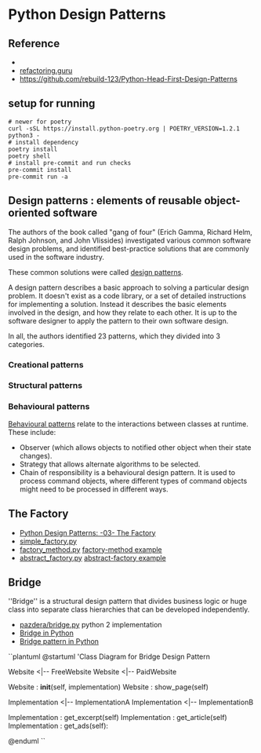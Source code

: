 # Python Design Patterns

## Reference

- [](https://plantuml.com/zh/class-diagram)
- [refactoring.guru](https://refactoring.guru/design-patterns/)
- <https://github.com/rebuild-123/Python-Head-First-Design-Patterns>

## setup for running

    # newer for poetry
    curl -sSL https://install.python-poetry.org | POETRY_VERSION=1.2.1 python3 -
    # install dependency
    poetry install
    poetry shell
    # install pre-commit and run checks
    pre-commit install
    pre-commit run -a

## Design patterns : elements of reusable object-oriented software

The authors of the book called "gang of four" (Erich Gamma, Richard Helm, Ralph Johnson, and John Vlissides) investigated various common software design problems, and identified best-practice solutions that are commonly used in the software industry.

These common solutions were called [design patterns](https://www.pythoninformer.com/programming-techniques/design-patterns/).

A design pattern describes a basic approach to solving a particular design problem. It doesn't exist as a code library, or a set of detailed instructions for implementing a solution. Instead it describes the basic elements involved in the design, and how they relate to each other. It is up to the software designer to apply the pattern to their own software design.

In all, the authors identified 23 patterns, which they divided into 3 categories.

### Creational patterns

### Structural patterns

### Behavioural patterns

[Behavioural patterns](https://www.pythoninformer.com/programming-techniques/design-patterns/behavioural-patterns/) relate to the interactions between classes at runtime. These include:

- Observer (which allows objects to notified other object when their state changes).
- Strategy that allows alternate algorithms to be selected.
- Chain of responsibility is a behavioural design pattern. It is used to process command objects, where different types of command objects might need to be processed in different ways.

## The Factory

- [Python Design Patterns: -03- The Factory](https://medium.com/@mrfksiv/python-design-patterns-03-the-factory-86cb351c68b0)
- [simple_factory.py](./simple_factory.py)
- [factory_method.py](./factory_method.py) [factory-method example](https://refactoringguru.cn/design-patterns/abstract-factory/python/example)
- [abstract_factory.py](./abstract_factory.py) [abstract-factory example](https://refactoringguru.cn/design-patterns/abstract-factory/python/example)

## Bridge

''Bridge'' is a structural design pattern that divides business logic or huge class into separate class hierarchies that can be developed independently.

- [pazdera/bridge.py](https://gist.github.com/pazdera/1173009) python 2 implementation
- [Bridge in Python](https://sourcemaking.com/design_patterns/bridge/python/1)
- [Bridge pattern in Python](https://www.giacomodebidda.com/bridge-pattern-in-python/)

``plantuml
@startuml
'Class Diagram for Bridge Design Pattern

Website <|-- FreeWebsite
Website <|-- PaidWebsite

Website : __init__(self, implementation)
Website : show_page(self)

Implementation <|-- ImplementationA
Implementation <|-- ImplementationB

Implementation : get_excerpt(self)
Implementation : get_article(self)
Implementation : get_ads(self):

@enduml
``
